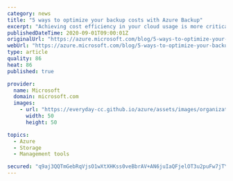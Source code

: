 ```yaml
---
category: news
title: "5 ways to optimize your backup costs with Azure Backup"
excerpt: "Achieving cost efficiency in your cloud usage is more critical today than ever before. \nAt Azure Backup, we are committed to helping you optimize your backup costs. Over the last few months, we have…"
publishedDateTime: 2020-09-01T09:00:01Z
originalUrl: "https://azure.microsoft.com/blog/5-ways-to-optimize-your-backup-costs-with-azure-backup/"
webUrl: "https://azure.microsoft.com/blog/5-ways-to-optimize-your-backup-costs-with-azure-backup/"
type: article
quality: 86
heat: 86
published: true

provider:
  name: Microsoft
  domain: microsoft.com
  images:
    - url: "https://everyday-cc.github.io/azure/assets/images/organizations/microsoft.com-50x50.jpg"
      width: 50
      height: 50

topics:
  - Azure
  - Storage
  - Management tools

secured: "q9aj3QQTmGebRqVjsO1wXtXHKss0veBbrAV+AN6juIaQFjelOT3u2puFw7jTYkYvhXIeuGUzFVlwrvk1z+HZLFkDPfn9+HRUrHUHaQOn9tgIeaxk1NI1L5rVc4yP6J6KoArwiNMKPUcGp1PfuPFIMyD2aMMYHJjIwEQqrPm2zFVb1b42DqSXTk5xy9bxTuXL36RqAtz904cMvEoz+LlODGWaSmZOb3Nupsj/kt+Wmm7c9AykdA1Nit2AS8G/d0lXG/hxMUuhzs7Qv0FglrO5gkSdToKHambKgjHHLGb/1MQnaKjfNPVgM/2jA3qo8AQSVGfpl7NevfAXBnZvWrXxUr7060hpRQlYLRUvv8EObkk=;NaA+/6CKIonIpkWq2SPTrA=="
---
```


